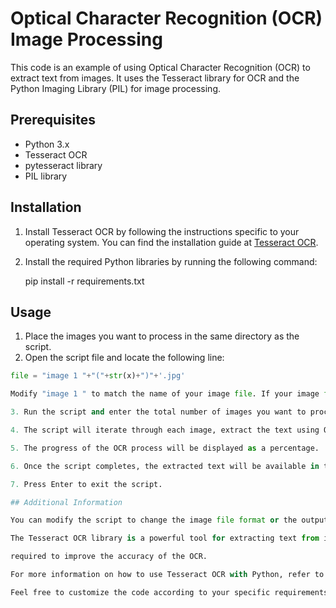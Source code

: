 # Optical Character Recognition (OCR) Image Processing

This code is an example of using Optical Character Recognition (OCR) to extract text from images. It uses the Tesseract library for OCR and the Python Imaging Library (PIL) for image processing.

## Prerequisites
- Python 3.x
- Tesseract OCR
- pytesseract library
- PIL library

## Installation
1. Install Tesseract OCR by following the instructions specific to your operating system. You can find the installation guide at [Tesseract OCR](https://github.com/tesseract-ocr/tesseract).
2. Install the required Python libraries by running the following command:

    pip install -r requirements.txt


## Usage
1. Place the images you want to process in the same directory as the script.
2. Open the script file and locate the following line:

```python
file = "image 1 "+"("+str(x)+")"+'.jpg'

Modify "image 1 " to match the name of your image file. If your image file name follows a different pattern, make sure to adjust it accordingly.

3. Run the script and enter the total number of images you want to process.

4. The script will iterate through each image, extract the text using OCR, and store the extracted text in a data.txt file.

5. The progress of the OCR process will be displayed as a percentage.

6. Once the script completes, the extracted text will be available in the data.txt file.

7. Press Enter to exit the script.

## Additional Information

You can modify the script to change the image file format or the output file name by modifying the relevant parts of the code.

The Tesseract OCR library is a powerful tool for extracting text from images but may not always produce perfect results. Adjustments or preprocessing of the images may be 

required to improve the accuracy of the OCR.

For more information on how to use Tesseract OCR with Python, refer to the pytesseract documentation.

Feel free to customize the code according to your specific requirements and use it as a starting point for your own OCR image processing projects.